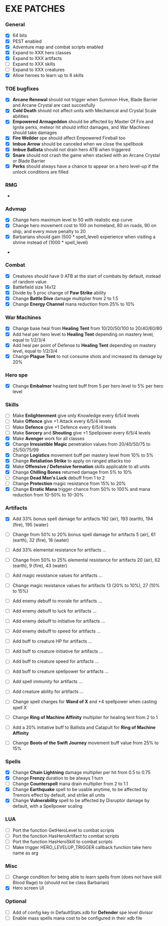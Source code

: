 # EXE PATCHES

### General

- [x] 64 bits
- [x] PEST enabled
- [x] Adventure map and combat scripts enabled
- [x] Expand to XXX hero classes
- [x] Expand to XXX artifacts
- [ ] Expand to XXX skills
- [ ] Expand to XXX creatures
- [x] Allow heroes to learn up to 8 skills

### TOE bugfixes

- [x] **Arcane Renewal** should not trigger when Summon Hive, Blade Barrier and Arcane Crystal are cast succesfully
- [x] **Cold Death** should not affect units with Mechanical and Crystal Scale abilities
- [x] **Empowered Armageddon** should be affected by Master Of Fire and Ignite perks, meteor hit should inflict damages, and War Machines should take damages
- [x] **Fire Weilder** spe should affect Empowered Fireball too
- [x] **Imbue Arrow** should be canceled when we close the spellbook
- [x] **Imbue Ballista** should not drain hero ATB when triggered
- [x] **Snare** should not crash the game when stacked with an Arcane Crystal or Blade Barrier
- [x] **Perks** should always have a chance to appear on a hero level-up if the unlock conditions are filled

### RMG

- 

### Advmap

- [x] Change hero maximum level to 50 with realistic exp curve
- [x] Change hero movement cost to 100 on homeland, 80 on roads, 90 on ship, and every move penalty to 20
- [x] Barbarians should gain (500 * spell_level) experience when visiting a shrine instead of (1000 * spell_level)
- 

### Combat

- [x] Creatures should have 0 ATB at the start of combats by default, instead of random value
- [x] Battlefield size 14x12
- [x] Divide by 5 proc change of **Paw Strike** ability
- [x] Change **Battle Dive** damage multiplier from 2 to 1.5
- [x] Change **Energy Channel** mana reduction from 25% to 10%

### War Machines

- [x] Change base heal from **Healing Tent** from 10/20/50/100 to 20/40/60/80
- [x] Add heal per hero level to **Healing Tent** depending on mastery level, equal to 1/2/3/4
- [x] Add heal per point of Defense to **Healing Tent** depending on mastery level, equal to 1/2/3/4
- [x] Change **Plague Tent** to not consume shots and increased its damage by 20%

### Hero spe

- [x] Change **Embalmer** healing tent buff from 5 per hero level to 5% per hero level

### Skills

- [ ] Make **Enlightenment** give only Knowledge every 6/5/4 levels
- [ ] Make **Offence** give +1 Attack every 6/5/4 levels
- [ ] Make **Defence** give +1 Defence every 6/5/4 levels
- [ ] Make **Sorcery** and **Shouting** give +1 Spellpower every 6/5/4 levels
- [x] Make **Avenger** work for all classes
- [x] Change **Irresistible Magic** penetration values from 20/40/50/75 to 25/50/75/99
- [x] Change **Logistics** movement buff per mastery level from 10% to 5%
- [x] Change **Retaliation Strike** to apply on ranged attacks too
- [x] Make **Offensive / Defensive formation** skills applicable to all units
- [x] Change **Chilling Bones** returned damage from 5% to 10%
- [ ] Change **Dead Man's Luck** debuff from 1 to 2
- [ ] Change **Protection** magic resistance from 15% to 20%
- [x] Change **Erratic Mana** trigger chance from 50% to 100% and mana reduction from 10-50% to 10-30%

### Artifacts

- [x] Add 33% bonus spell damage for artifacts 192 (air), 193 (earth), 194 (fire), 195 (water)
- [ ] Change from 50% to 20% bonus spell damage for artifacts 5 (air), 61 (earth), 32 (fire), 18 (water)
- [ ] Add 33% elemental resistance for artifacts ...
- [ ] Change from 50% to 25% elemental resistance for artifacts 20 (air), 62 (earth), 9 (fire), 43 (water)
- [ ] Add magic resistance values for artifacts ...
- [ ] Change magic resistance values for artifacts 13 (20% to 10%), 27 (10% to 15%)
- [ ] Add enemy debuff to morale for artifacts ...
- [ ] Add enemy debuff to luck for artifacts ...
- [ ] Add enemy debuff to initiative for artifacts ...
- [ ] Add enemy debuff to speed for artifacts ...
- [ ] Add buff to creature HP for artifacts ...
- [ ] Add buff to creature initiative for artifacts ...
- [ ] Add buff to creature speed for artifacts ...
- [ ] Add buff to creature spellpower for artifacts ...
- [ ] Add spell immunity for artifacts ...
- [ ] Add creature ability for artifacts ...
- [ ] Change spell charges for **Wand of X** and +4 spellpower when casting spell X
- [ ] Change **Ring of Machine Affinity** multiplier for healing tent from 2 to 1
- [ ] Add a 20% initiative buff to Ballista and Catapult for **Ring of Machine Affinity**
- [ ] Change **Boots of the Swift Journey** movement buff value from 25% to 15%


### Spells

- [x] Change **Chain Lightning** damage multiplier per hit from 0.5 to 0.75
- [x] Change **Frenzy** duration to be always 1 turn
- [ ] Change **Counterspell** mana drain multiplier from 2 to 1.1
- [x] Change **Earthquake** spell to be usable anytime, to be affected by Tremors effect by default, and strike all units
- [x] Change **Vulnerability** spell to be affected by Disruptor damage by default, with a Spellpower scaling

### LUA

- [ ] Port the function GetHeroLevel to combat scripts
- [ ] Port the function HasHeroArtifact to combat scripts
- [ ] Port the function HasHeroSkill to combat scripts
- [ ] Make trigger HERO_LEVELUP_TRIGGER callback function take hero name as arg

### Misc

- [ ] Change condition for being able to learn spells from (does not have skill Blood Rage) to (should not be class Barbarian)
- [x] Hero screen UI

### Optional

- [ ] Add of config key in DefaultStats.xdb for **Defender** spe level divisor
- [ ] Enable mass spells mana cost to be configured in their xdb file
